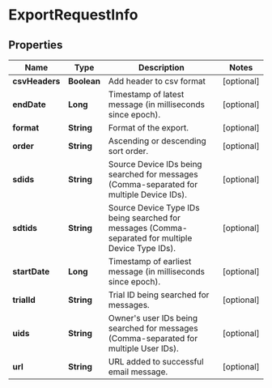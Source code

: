 
# ExportRequestInfo

## Properties
Name | Type | Description | Notes
------------ | ------------- | ------------- | -------------
**csvHeaders** | **Boolean** | Add header to csv format |  [optional]
**endDate** | **Long** | Timestamp of latest message (in milliseconds since epoch). |  [optional]
**format** | **String** | Format of the export. |  [optional]
**order** | **String** | Ascending or descending sort order. |  [optional]
**sdids** | **String** | Source Device IDs being searched for messages (Comma-separated for multiple Device IDs). |  [optional]
**sdtids** | **String** | Source Device Type IDs being searched for messages (Comma-separated for multiple Device Type IDs). |  [optional]
**startDate** | **Long** | Timestamp of earliest message (in milliseconds since epoch). |  [optional]
**trialId** | **String** | Trial ID being searched for messages. |  [optional]
**uids** | **String** | Owner&#39;s user IDs being searched for messages (Comma-separated for multiple User IDs). |  [optional]
**url** | **String** | URL added to successful email message. |  [optional]




